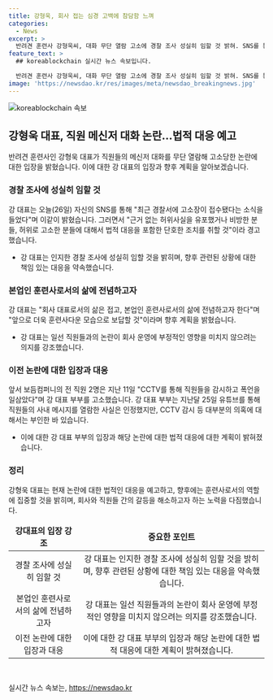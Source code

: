 ```yaml
---
title: 강형욱, 회사 접는 심경 고백에 참담함 느껴
categories:
  - News
excerpt: >
  반려견 훈련사 강형욱씨, 대화 무단 열람 고소에 경찰 조사 성실히 임할 것 밝혀. SNS를 통해 고소 접수 소식 확인, 근거 없는 허위사실 유포한 분들에 법적 대응 경고. 훈련사로서의 삶에 전념하고자며 회사 대표 직위 접을 것 밝히고, 향후 계획 언급. 이에 앞서 전 직원 2명은 부부를 CCTV 감시 및 폭언 혐의로 고소. 강 대표 부부는 사내 메시지 열람 사실은 인정하나, 대부분의 의혹은 부인 중.
feature_text: >
  ## koreablockchain 실시간 뉴스 속보입니다.

  반려견 훈련사 강형욱씨, 대화 무단 열람 고소에 경찰 조사 성실히 임할 것 밝혀. SNS를 통해 고소 접수 소식 확인, 근거 없는 허위사실 유포한 분들에 법적 대응 경고. 훈련사로서의 삶에 전념하고자며 회사 대표 직위 접을 것 밝히고, 향후 계획 언급. 이에 앞서 전 직원 2명은 부부를 CCTV 감시 및 폭언 혐의로 고소. 강 대표 부부는 사내 메시지 열람 사실은 인정하나, 대부분의 의혹은 부인 중.
image: 'https://newsdao.kr/res/images/meta/newsdao_breakingnews.jpg'
---
```


<p><img src="https://newsdao.kr/res/images/meta/newsdao_breakingnews.jpg" alt="koreablockchain 속보" /></p>

<h2 data-ke-size="size26">강형욱 대표, 직원 메신저 대화 논란…법적 대응 예고</h2>

<p data-ke-size="size16">반려견 훈련사인 강형욱 대표가 직원들의 메신저 대화를 무단 열람해 고소당한 논란에 대한 입장을 밝혔습니다. 이에 대한 강 대표의 입장과 향후 계획을 알아보겠습니다.</p>

<h3>경찰 조사에 성실히 임할 것</h3>

<p data-ke-size="size16">강 대표는 오늘(26일) 자신의 SNS를 통해 "최근 경찰서에 고소장이 접수됐다는 소식을 들었다"며 이같이 밝혔습니다. 그러면서 "근거 없는 허위사실을 유포했거나 비방한 분들, 허위로 고소한 분들에 대해서 법적 대응을 포함한 단호한 조치를 취할 것"이라 경고했습니다.</p>

<ul>
<li>강 대표는 인지한 경찰 조사에 성실히 임할 것을 밝히며, 향후 관련된 상황에 대한 책임 있는 대응을 약속했습니다.</li>
</ul>

<h3>본업인 훈련사로서의 삶에 전념하고자</h3>

<p data-ke-size="size16">강 대표는 "회사 대표로서의 삶은 접고, 본업인 훈련사로서의 삶에 전념하고자 한다"며 "앞으로 더욱 훈련사다운 모습으로 보답할 것"이라며 향후 계획을 밝혔습니다.</p>

<ul>
<li>강 대표는 일선 직원들과의 논란이 회사 운영에 부정적인 영향을 미치지 않으려는 의지를 강조했습니다.</li>
</ul>

<h3>이전 논란에 대한 입장과 대응</h3>

<p data-ke-size="size16">앞서 보듬컴퍼니의 전 직원 2명은 지난 11일 "CCTV를 통해 직원들을 감시하고 폭언을 일삼았다"며 강 대표 부부를 고소했습니다. 강 대표 부부는 지난달 25일 유튜브를 통해 직원들의 사내 메시지를 열람한 사실은 인정했지만, CCTV 감시 등 대부분의 의혹에 대해서는 부인한 바 있습니다.</p>

<ul>
<li>이에 대한 강 대표 부부의 입장과 해당 논란에 대한 법적 대응에 대한 계획이 밝혀졌습니다.</li>
</ul>

<h3>정리</h3>

<p data-ke-size="size16">강형욱 대표는 현재 논란에 대한 법적인 대응을 예고하고, 향후에는 훈련사로서의 역할에 집중할 것을 밝히며, 회사와 직원들 간의 갈등을 해소하고자 하는 노력을 다짐했습니다.</p>

<table>
<thead>
    <tr>
        <td style="text-align: center; height: 17px;"><b>강대표의 입장 강조</b></td>
        <td style="text-align: center; height: 17px;"><b>중요한 포인트</b></td>
    </tr>
</thead>
<tbody>
    <tr>
        <td style="text-align: center; height: 17px;">경찰 조사에 성실히 임할 것</td>
        <td style="text-align: center; height: 17px;">강 대표는 인지한 경찰 조사에 성실히 임할 것을 밝히며, 향후 관련된 상황에 대한 책임 있는 대응을 약속했습니다.</td>
    </tr>
    <tr>
        <td style="text-align: center; height: 17px;">본업인 훈련사로서의 삶에 전념하고자</td>
        <td style="text-align: center; height: 17px;">강 대표는 일선 직원들과의 논란이 회사 운영에 부정적인 영향을 미치지 않으려는 의지를 강조했습니다.</td>
    </tr>
    <tr>
        <td style="text-align: center; height: 17px;">이전 논란에 대한 입장과 대응</td>
        <td style="text-align: center; height: 17px;">이에 대한 강 대표 부부의 입장과 해당 논란에 대한 법적 대응에 대한 계획이 밝혀졌습니다.</td>
    </tr>
</tbody>
</table>

<p data-ke-size="size16">&nbsp;</p>
실시간 뉴스 속보는, <a href="https://newsdao.kr" rel="dofollow">https://newsdao.kr</a>



